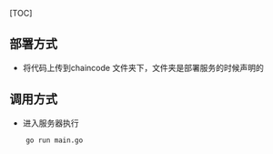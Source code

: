 [TOC]

## 部署方式
- 将代码上传到chaincode 文件夹下，文件夹是部署服务的时候声明的


## 调用方式
- 进入服务器执行 
```bash
    go run main.go
```